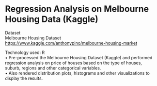 # Regression Analysis on Melbourne Housing Data (Kaggle)

Dataset <br>
Melbourne Housing Dataset https://www.kaggle.com/anthonypino/melbourne-housing-market <br>

Technology used: R <br>
•	Pre-processed the Melbourne Housing Dataset (Kaggle) and performed regression analysis on price of houses based on the type of houses, suburb, regions and other categorical variables. <br>
•	Also rendered distribution plots, histograms and other visualizations to display the results.<br>

